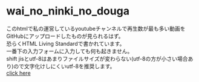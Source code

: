 # wai_no_ninki_no_douga
このhtmlで私の運営しているyoutubeチャンネルで再生数が最も多い動画をGitHubにアップロードしたものが見られるはず。  <br>
恐らくHTML Living Standardで書かれています。<br>
一番下の入力フォームに入力しても何も起きません。<br>
shift jisとutf-8はあまりファイルサイズが変わらない(utf-8の方が小さい場合あり)ので文字化けしにくいutf-8を推奨します。<br>
<a href=index_utf-8.html>click here</a>
